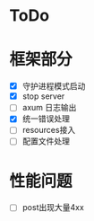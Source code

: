 # ToDo

# 框架部分

- [x] 守护进程模式启动
- [x] stop server
- [ ] axum 日志输出
- [x] 统一错误处理
- [ ] resources接入
- [ ] 配置文件处理

# 性能问题

- [ ] post出现大量4xx